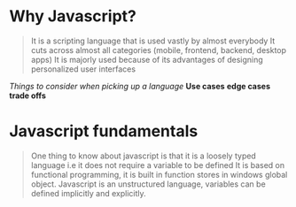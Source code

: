 # Why Javascript?
>It is a scripting language that is used vastly  by almost everybody
>It cuts across almost all categories (mobile, frontend, backend, desktop apps)
>It is majorly used because of its advantages of  designing personalized user interfaces

*Things to consider when picking up a language*
**Use cases**
**edge cases**
**trade offs**

# Javascript fundamentals
> One thing to know about javascript is that it is a loosely typed language i.e  it does not require a variable to be defined
> It is based on functional programming, it is built in function stores in windows global object.
> Javascript is an unstructured language, variables can be defined implicitly and explicitly.
